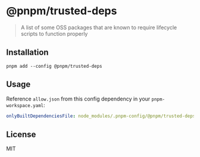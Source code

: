 # @pnpm/trusted-deps

> A list of some OSS packages that are known to require lifecycle scripts to function properly

## Installation

```
pnpm add --config @pnpm/trusted-deps
```

## Usage

Reference `allow.json` from this config dependency in your `pnpm-workspace.yaml`:

```yaml
onlyBuiltDependenciesFile: node_modules/.pnpm-config/@pnpm/trusted-deps/allow.json
```

## License

MIT
